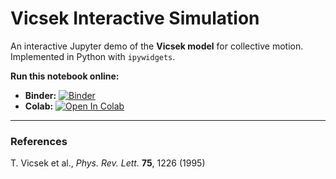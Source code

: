 # Vicsek Interactive Simulation

An interactive Jupyter demo of the **Vicsek model** for collective motion.  
Implemented in Python with `ipywidgets`.

**Run this notebook online:**

- **Binder:** [![Binder](https://mybinder.org/badge_logo.svg)](https://mybinder.org/v2/gh/highResearcher/Vicsek_interactive_simulation/main?labpath=notebooks%2Fvicsek_github.ipynb)
- **Colab:** [![Open In Colab](https://colab.research.google.com/assets/colab-badge.svg)](https://colab.research.google.com/github/highResearcher/Vicsek_interactive_simulation/blob/main/notebooks/vicsek_github.ipynb)

---

### References
T. Vicsek et al., *Phys. Rev. Lett.* **75**, 1226 (1995)

